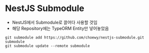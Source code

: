 # NestJS Submodule

- NestJS에서 Submodule로 끌어다 사용할 것임
- 해당 Repository에는 TypeORM Entity만 넣어놓았음

```
git submodule add https://github.com/choewy/nestjs-submodule.git submodule
git submodule update --remote submodule
```
